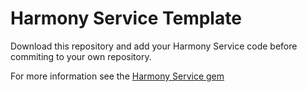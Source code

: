# Harmony Service Template

Download this repository and add your Harmony Service code before commiting to your own repository.

For more information see the [Harmony Service gem](https://github/HarmonyMobile/harmony-service)
